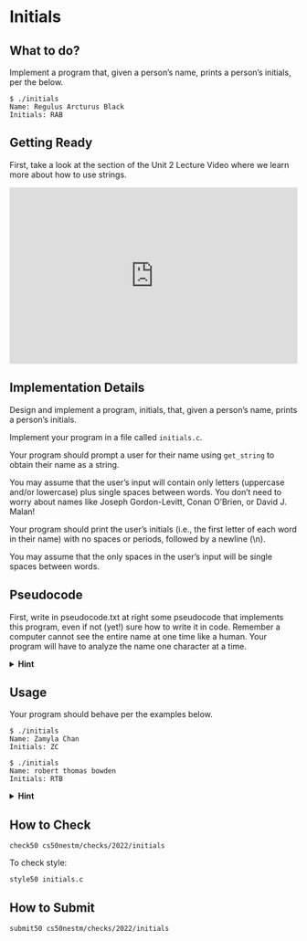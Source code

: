 # Initials

<style type="text/css">
.iframe_container {
	position: relative;
	padding-bottom: 56.25%; 
	padding-top: 25px;
	height: 0;
	margin-bottom: 30px;
}

.iframe_container iframe {
	position: absolute;
	top: 0;
	left: 0;
	width: 100%;
	height: 100%;
}
</style>

<!--<div class="iframe_container">
  <iframe src="https://www.youtube.com/watch?v=UItYCp0Ivqg" frameborder="0" allow="accelerometer; autoplay; encrypted-media; gyroscope; picture-in-picture" allowfullscreen></iframe>
</div>
-->


## What to do?

Implement a program that, given a person’s name, prints a person’s initials, per the below.

```
$ ./initials
Name: Regulus Arcturus Black
Initials: RAB
```

## Getting Ready

First, take a look at the section of the Unit 2 Lecture Video where we learn more about how to use strings.

<div class="iframe_container">
  <iframe src="https://video.cs50.io/XmYnsO7iSI8?screen=5YGV1hcM_MY&start=5618" frameborder="0" allow="accelerometer; autoplay; encrypted-media; gyroscope; picture-in-picture" allowfullscreen></iframe>
</div>


## Implementation Details

Design and implement a program, initials, that, given a person’s name, prints a person’s initials.

Implement your program in a file called `initials.c`.

Your program should prompt a user for their name using `get_string` to obtain their name as a string.

You may assume that the user’s input will contain only letters (uppercase and/or lowercase) plus single spaces between words. You don’t need to worry about names like Joseph Gordon-Levitt, Conan O’Brien, or David J. Malan!

Your program should print the user’s initials (i.e., the first letter of each word in their name) with no spaces or periods, followed by a newline (\n).

You may assume that the only spaces in the user’s input will be single spaces between words.

## Pseudocode

First, write in pseudocode.txt at right some pseudocode that implements this program, even if not (yet!) sure how to write it in code. Remember a computer cannot see the entire name at one time like a human. Your program will have to analyze the name one character at a time.

<details>
  <summary>
    <span style="font-weight: bold;">
    Hint
    </span>
  </summary>
<br>
<ol>
<li>Start out by using <code>get_string("Name: ")</code> to promts a user for a name.</li>
<li>Using printf, print out "Initials: ". </li>
<li>Print out the first character of the name as an upper case char. You might find the function <code>toupper</code> in <code>ctype.h</code> helpful.</li>
<li>Then iterate through the remaining characters of the string. Does the char you are looking at tell you then next char is an initial? If so, print out the next char using upper case.</li>
</ol>
</details>


## Usage

Your program should behave per the examples below. 

```
$ ./initials
Name: Zamyla Chan
Initials: ZC
```

```
$ ./initials
Name: robert thomas bowden
Initials: RTB
```


<details>
  <summary>
    <span style="font-weight: bold;">
    Hint
    </span>
  </summary>
<br>

To iterate through a string, use a for loop like this:

<code>for (int i = 0; i < strlen(s); i++)</code>

</details>







## How to Check

```
check50 cs50nestm/checks/2022/initials
```

To check style:

```
style50 initials.c
```

## How to Submit

```
submit50 cs50nestm/checks/2022/initials
```
